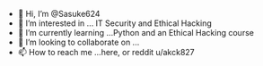 - 👋 Hi, I’m @Sasuke624
- 👀 I’m interested in ... IT Security and Ethical Hacking
- 🌱 I’m currently learning ...Python and an Ethical Hacking course
- 💞️ I’m looking to collaborate on ...
- 📫 How to reach me ...here, or reddit u/akck827

<!---
Sasuke624/Sasuke624 is a ✨ special ✨ repository because its `README.md` (this file) appears on your GitHub profile.
You can click the Preview link to take a look at your changes.
--->
